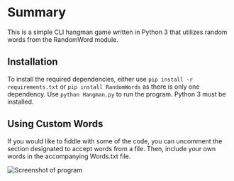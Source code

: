 # Summary
This is a simple CLI hangman game written in Python 3 that utilizes random words from the RandomWord module.
## Installation
To install the required dependencies, either use ```pip install -r requirements.txt``` or ```pip install RandomWords``` as there is only one dependency. Use ```python Hangman.py``` to run the program. Python 3 must be installed.
## Using Custom Words
If you would like to fiddle with some of the code, you can uncomment the section designated to accept words from a file. Then, include your own words in the accompanying Words.txt file.

<p text-align="center">
  <img src"https://i.imgur.com/eseOBU1.png" alt="Screenshot of program"></img>
</p>
